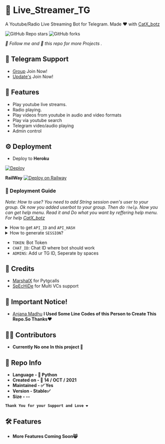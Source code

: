 # 🤖 Live_Streamer_TG
A Youtube/Radio Live Streaming Bot for Telegram. Made ❤️ with [CatX_botz](https://t.me/CatX_botz_chat)

![GitHub Repo stars](https://img.shields.io/github/stars/Abhijith-Sudhakaran/Live_Streamer_TG?color=green&logo=github)
![GitHub forks](https://img.shields.io/github/forks/Abhijith-Sudhakaran/Live_Streamer_TG?color=green&logo=github)

_🎯 Follow me and 🌟 this repo for more Projects ._

## 📧 Telegram Support
- [Group](https://t.me/CatX_botz_chat) Join Now!
- [Update's](https://t.me/CatX_botz) Join Now!
## 📎 Features
- Play youtube live streams.
- Radio playing.
- Play videos from youtube in audio and video formats
- Play via youtube search
- Telegram video/audio playing
- Admin control

## ⚙️ Deployment
- Deploy to **Heroku**

[![Deploy](https://www.herokucdn.com/deploy/button.svg)](https://heroku.com/deploy?template=https://github.com/Abhijith-Sudhakaran/Live_Streamer_TG)

**RailWay**
[![Deploy on Railway](https://railway.app/button.svg)](https://railway.app/new/template?template=https%3A%2F%2Fgithub.com%2Fimpta%2FVidAbhi&envs=ADMINS%2CAPI_ID%2CAPI_HASH%2CCHAT_ID%2CTOKEN%2CSESSION)

### 📔 Deployment Guide 

_Note: How to use? You need to add String session own's user to your group. Ok now you added userbot to your group. Then do `!help`. Now you can get help menu. Read it and Do what you want by reffering help menu. For help [CatX_botz](https://t.me/CatX_botz_chat)_

<details>
  <summary>How to get <code>API_ID</code> and <code>API_HASH</code></summary>
  Get <i>API_ID</i> and <i>API_HASH</i> from <a href="https://my.telegram.org/apps">here</a>. I think its easy.
</details>

<details>
  <summary>How to generate <code>SESSION</code>?</summary>
  <b>Ask It Here: </b> https://t.me/Telecat_X
  <p>
    <i>*We do not collect or share any of your personal information. You can revoke any of then using telegram settings. And also remember to keep your string session in a safe place and don't give it to anyone</i>
  </p>
</details>

- `TOKEN`: Bot Token
- `CHAT_ID`: Chat ID where bot should work
- `ADMINS`: Add ur TG ID, Seperate by spaces


## 📝 Credits
- [MarshalX](https://github.com/MarshalX/tgcalls) for Pytgcalls
- [SpEcHiDe](https://github.com/SpEcHiDe) for Multi VCs support

## 📍 Important Notice!
- [Anjana Madhu](https://github.com/AnjanaMadu)
<b>I Used Some Line Codes of this Person to Create This Repo.So Thanks❤️

## 🧑‍🔧 Contributors
- Currently No one In this project 🤪

## 💾 Repo Info
- Language - 🐍 Python
- Created on - 📆 14 / OCT / 2021
- Maintained - ✅ Yes
- Version - Stable✅
- Size - --

```
Thank You for your Support and Love ❤️
```
## 🛠️ Features
- More Features Coming Soon😸
